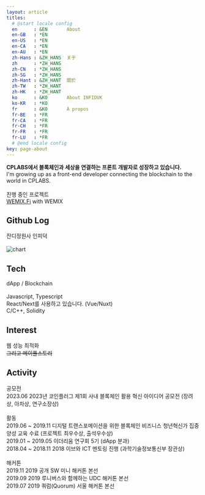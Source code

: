 ```yaml
---
layout: article
titles:
  # @start locale config
  en      : &EN       About
  en-GB   : *EN
  en-US   : *EN
  en-CA   : *EN
  en-AU   : *EN
  zh-Hans : &ZH_HANS  关于
  zh      : *ZH_HANS
  zh-CN   : *ZH_HANS
  zh-SG   : *ZH_HANS
  zh-Hant : &ZH_HANT  關於
  zh-TW   : *ZH_HANT
  zh-HK   : *ZH_HANT
  ko      : &KO       About INFIDUK
  ko-KR   : *KO
  fr      : &KO       À propos
  fr-BE   : *FR
  fr-CA   : *FR
  fr-CH   : *FR
  fr-FR   : *FR
  fr-LU   : *FR
  # @end locale config
key: page-about
---
```


<b>CPLABS에서 블록체인과 세상을 연결하는 프론트 개발자로 성장하고 있습니다.</b>
<br />I'm growing up as a front-end developer connecting the blockchain to the world in CPLABS.
<br /><br />진행 중인 프로젝트
<br />[WEMIX.Fi](https://wemix.fi) with WEMIX

## Github Log

잔디정원사 인피덕
<br /><br />![chart](https://ghchart.rshah.org/infiduk)

## Tech

dApp / Blockchain
<br /><br />Javascript, Typescript
<br />React/Next를 사용하고 있습니다. (Vue/Nuxt)
<br />C/C++, Solidity

## Interest

웹 성능 최적화
<br /><s>그리고 메이플스토리</s>

## Activity

공모전
<br />2023.06 2023년 코인플러그 제1회 사내 블록체인 활용 혁신 아이디어 공모전 (장려상, 아차상, 연구소장상)
<br /><br />활동
<br />2019.06 ~ 2019.11 디지털 트랜스포메이션을 위한 블록체인 비즈니스 청년혁신가 집중 양성 교육 수료 (프로젝트 최우수상, 출석우수상)
<br />2019.01 ~ 2019.05 이더리움 연구회 5기 (dApp 분과)
<br />2018.04 ~ 2018.11 2018 이브와 ICT 멘토링 진행 (과학기술정보통신부 장관상)
<br /><br />해커톤
<br />2019.11 2019 공개 SW 미니 해커톤 본선
<br />2019.09 2019 루니버스와 함께하는 UDC 해커톤 본선
<br />2019.07 2019 쿼럼(Quorum) 서울 해커톤 본선
